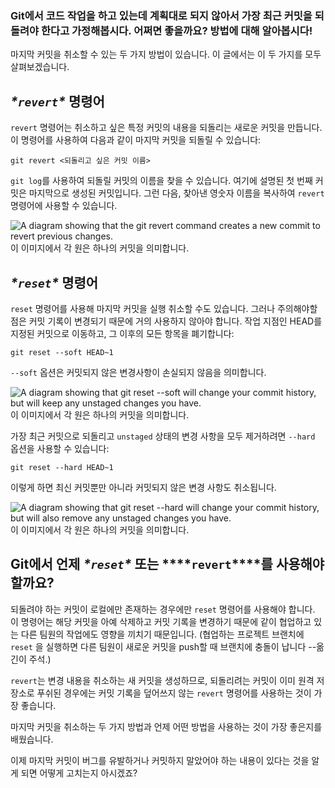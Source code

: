 ### Git에서 코드 작업을 하고 있는데 계획대로 되지 않아서 가장 최근 커밋을 되돌려야 한다고 가정해봅시다. 어쩌면 좋을까요? 방법에 대해 알아봅시다!

마지막 커밋을 취소할 수 있는 두 가지 방법이 있습니다. 이 글에서는 이 두 가지를 모두 살펴보겠습니다.

## ***\*`revert`\**** 명령어

`revert` 명령어는 취소하고 싶은 특정 커밋의 내용을 되돌리는 새로운 커밋을 만듭니다. 이 명령어를 사용하여 다음과 같이 마지막 커밋을 되돌릴 수 있습니다:

```
git revert <되돌리고 싶은 커밋 이름>
```

`git log`를 사용하여 되돌릴 커밋의 이름을 찾을 수 있습니다. 여기에 설명된 첫 번째 커밋은 마지막으로 생성된 커밋입니다. 그런 다음, 찾아낸 영숫자 이름을 복사하여 `revert` 명령어에 사용할 수 있습니다.

![A diagram showing that the git revert command creates a new commit to revert previous changes.](/Users/kimjong-wan/workspace/Subak-Uncle.github.io/_posts/images/2023-10-23-깃허브-commit되돌리기/image-117.png)이 이미지에서 각 원은 하나의 커밋을 의미합니다.

## ***\*`reset`\**** 명령어

`reset` 명령어를 사용해 마지막 커밋을 실행 취소할 수도 있습니다. 그러나 주의해야할 점은 커밋 기록이 변경되기 때문에 거의 사용하지 않아야 합니다. 작업 지점인 HEAD를 지정된 커밋으로 이동하고, 그 이후의 모든 항목을 폐기합니다:

```
git reset --soft HEAD~1
```

`--soft` 옵션은 커밋되지 않은 변경사항이 손실되지 않음을 의미합니다.

![A diagram showing that git reset --soft will change your commit history, but will keep any unstaged changes you have.](/Users/kimjong-wan/workspace/Subak-Uncle.github.io/_posts/images/2023-10-23-깃허브-commit되돌리기/git-reset-soft.png)이 이미지에서 각 원은 하나의 커밋을 의미합니다.

가장 최근 커밋으로 되돌리고 `unstaged` 상태의 변경 사항을 모두 제거하려면 `--hard` 옵션을 사용할 수 있습니다:

```
git reset --hard HEAD~1
```

이렇게 하면 최신 커밋뿐만 아니라 커밋되지 않은 변경 사항도 취소됩니다.

![A diagram showing that git reset --hard will change your commit history, but will also remove any unstaged changes you have.](/Users/kimjong-wan/workspace/Subak-Uncle.github.io/_posts/images/2023-10-23-깃허브-commit되돌리기/image-112.png)이 이미지에서 각 원은 하나의 커밋을 의미합니다.

## Git에서 언제 ***\*`reset`\**** 또는 ***\*`revert`\****를 사용해야 할까요?

되돌려야 하는 커밋이 로컬에만 존재하는 경우에만 `reset` 명령어를 사용해야 합니다. 이 명령어는 해당 커밋을 아예 삭제하고 커밋 기록을 변경하기 때문에 같이 협업하고 있는 다른 팀원의 작업에도 영향을 끼치기 때문입니다. (협업하는 프로젝트 브랜치에 `reset` 을 실행하면 다른 팀원이 새로운 커밋을 push할 때 브랜치에 충돌이 납니다 --옮긴이 주석.)

`revert`는 변경 내용을 취소하는 새 커밋을 생성하므로, 되돌리려는 커밋이 이미 원격 저장소로 푸쉬된 경우에는 커밋 기록을 덮어쓰지 않는 `revert` 명령어를 사용하는 것이 가장 좋습니다.

마지막 커밋을 취소하는 두 가지 방법과 언제 어떤 방법을 사용하는 것이 가장 좋은지를 배웠습니다.

이제 마지막 커밋이 버그를 유발하거나 커밋하지 말았어야 하는 내용이 있다는 것을 알게 되면 어떻게 고치는지 아시겠죠?